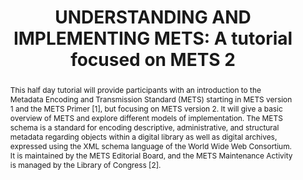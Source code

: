 ---
abstract: This half day tutorial will provide participants with an introduction to
  the Metadata Encoding and Transmission Standard (METS) starting in METS version
  1 and the METS Primer [1], but focusing on METS version 2. It will give a basic
  overview of METS and explore different models of implementation. The METS schema
  is a standard for encoding descriptive, administrative, and structural metadata
  regarding objects within a digital library as well as digital archives, expressed
  using the XML schema language of the World Wide Web Consortium. It is maintained
  by the METS Editorial Board, and the METS Maintenance Activity is managed by the
  Library of Congress [2].
creators:
- Bredenberg, Karin
- Elkiss, Aaron
- Lehtonen, Juha
date: null
document_url: https://www.ideals.illinois.edu/items/128260/bitstreams/428885/data.pdf
grand_parent: iPRES
institutions: []
keywords:
- metadata and information strategies and workflows
- infrastructure, systems, and tools
- case studies, best practices and novel challenges
- training and education for a new version
landing_page_url: https://hdl.handle.net/2142/121056
language: eng
layout: publication
license: CC-BY 4.0 International
notes_url: null
parent: iPRES 2023
presentation_url: null
publication_type: unknown
size: null
source_name: iPRES
title: 'UNDERSTANDING AND IMPLEMENTING METS: A tutorial focused on METS 2'
year: 2023
---